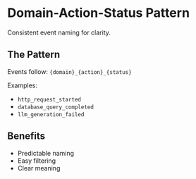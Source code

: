 # Domain-Action-Status Pattern

Consistent event naming for clarity.

## The Pattern

Events follow: `{domain}_{action}_{status}`

Examples:
- `http_request_started`
- `database_query_completed`
- `llm_generation_failed`

## Benefits

- Predictable naming
- Easy filtering
- Clear meaning
